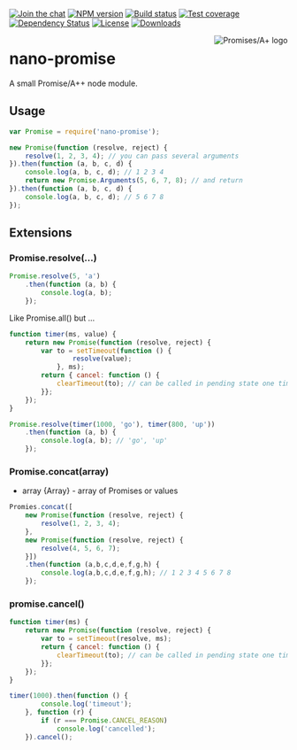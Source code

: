 [![Join the chat][gitter-image]][gitter-url]
[![NPM version][npm-image]][npm-url]
[![Build status][travis-image]][travis-url]
[![Test coverage][coveralls-image]][coveralls-url]
[![Dependency Status][david-image]][david-url]
[![License][license-image]][license-url]
[![Downloads][downloads-image]][downloads-url]

<a href="https://promisesaplus.com/">
    <img src="https://promisesaplus.com/assets/logo-small.png" alt="Promises/A+ logo"
         title="Promises/A+ 1.1 compliant" align="right" />
</a>

# nano-promise

A small Promise/A++ node module.

## Usage



```js
var Promise = require('nano-promise');

new Promise(function (resolve, reject) {
	resolve(1, 2, 3, 4); // you can pass several arguments
}).then(function (a, b, c, d) {
	console.log(a, b, c, d); // 1 2 3 4
	return new Promise.Arguments(5, 6, 7, 8); // and return
}).then(function (a, b, c, d) {
	console.log(a, b, c, d); // 5 6 7 8
});
````

## Extensions

### Promise.resolve(...)


```js
Promise.resolve(5, 'a')
	.then(function (a, b) {
		console.log(a, b);
	});
```

Like Promise.all() but ...

```js
function timer(ms, value) {
	return new Promise(function (resolve, reject) {
		var to = setTimeout(function () {
				resolve(value);
			}, ms);
		return { cancel: function () {
			clearTimeout(to); // can be called in pending state one time only
		}};
	});
}

Promise.resolve(timer(1000, 'go'), timer(800, 'up'))
	.then(function (a, b) {
		console.log(a, b); // 'go', 'up'
	});
```



### Promise.concat(array)

* array {Array} - array of Promises or values

```js
Promies.concat([
	new Promise(function (resolve, reject) {
		resolve(1, 2, 3, 4);
	},
	new Promise(function (resolve, reject) {
		resolve(4, 5, 6, 7);
	}])
	.then(function (a,b,c,d,e,f,g,h) {
		console.log(a,b,c,d,e,f,g,h); // 1 2 3 4 5 6 7 8
	});
```

### promise.cancel()

```js
function timer(ms) {
	return new Promise(function (resolve, reject) {
		var to = setTimeout(resolve, ms);
		return { cancel: function () {
			clearTimeout(to); // can be called in pending state one time only
		}};
	});
}

timer(1000).then(function () {
		console.log('timeout');
	}, function (r) {
		if (r === Promise.CANCEL_REASON)
			console.log('cancelled');
	}).cancel();

```

[gitter-image]: https://badges.gitter.im/Holixus/nano-promise.svg
[gitter-url]: https://gitter.im/Holixus/nano-promise?utm_source=badge&utm_medium=badge&utm_campaign=pr-badge&utm_content=badge

[npm-image]: https://badge.fury.io/js/nano-promise.svg
[npm-url]: https://npmjs.org/package/nano-promise

[github-tag]: http://img.shields.io/github/tag/Holixus/nano-promise.svg
[github-url]: https://github.com/Holixus/nano-promise/tags

[travis-image]: https://travis-ci.org/Holixus/nano-promise.svg?branch=cancellable
[travis-url]: https://travis-ci.org/Holixus/nano-promise

[coveralls-image]: https://coveralls.io/repos/github/Holixus/nano-promise/badge.svg?branch=cancellable
[coveralls-url]: https://coveralls.io/r/Holixus/nano-promise

[david-image]: http://david-dm.org/Holixus/nano-promise.svg
[david-url]: https://david-dm.org/Holixus/nano-promise

[license-image]: http://img.shields.io/npm/l/nano-promise.svg
[license-url]: LICENSE

[downloads-image]: http://img.shields.io/npm/dm/nano-promise.svg
[downloads-url]: https://npmjs.org/package/nano-promise
